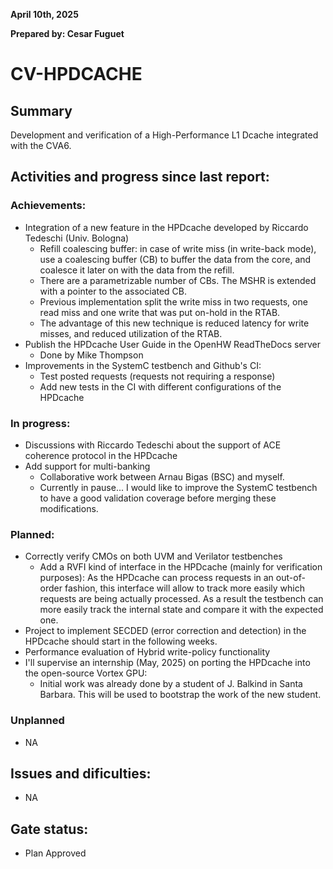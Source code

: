 **April 10th, 2025**

**Prepared by: Cesar Fuguet**

# CV-HPDCACHE

## Summary

Development and verification of a High-Performance L1 Dcache integrated with
the CVA6.

## Activities and progress since last report:

### Achievements:

* Integration of a new feature in the HPDcache developed by Riccardo
  Tedeschi (Univ. Bologna)
  * Refill coalescing buffer: in case of write miss (in write-back mode),
    use a coalescing buffer (CB) to buffer the data from the core, and coalesce it
    later on with the data from the refill.
  * There are a parametrizable number of CBs. The MSHR is extended with a pointer
    to the associated CB.
  * Previous implementation split the write miss in two requests, one read miss
    and one write that was put on-hold in the RTAB.
  * The advantage of this new technique is reduced latency for write misses, and
    reduced utilization of the RTAB.
* Publish the HPDcache User Guide in the OpenHW ReadTheDocs server
  * Done by Mike Thompson
* Improvements in the SystemC testbench and Github's CI:
  * Test posted requests (requests not requiring a response)
  * Add new tests in the CI with different configurations of the HPDcache

### In progress:

* Discussions with Riccardo Tedeschi about the support of ACE coherence
  protocol in the HPDcache
* Add support for multi-banking
  * Collaborative work between Arnau Bigas (BSC) and myself.
  * Currently in pause... I would like to improve the SystemC testbench to have
    a good validation coverage before merging these modifications.

### Planned:

* Correctly verify CMOs on both UVM and Verilator testbenches
  * Add a RVFI kind of interface in the HPDcache (mainly for verification purposes):
    As the HPDcache can process requests in an out-of-order fashion, this interface
    will allow to track more easily which requests are being actually
    processed. As a result the testbench can more easily track the internal state
    and compare it with the expected one.
* Project to implement SECDED (error correction and detection) in the HPDcache
  should start in the following weeks.
* Performance evaluation of Hybrid write-policy functionality
* I'll supervise an internship (May, 2025) on porting the HPDcache into the
  open-source Vortex GPU:
  * Initial work was already done by a student of J. Balkind in Santa Barbara.
    This will be used to bootstrap the work of the new student.

### Unplanned

* NA

## Issues and dificulties:

* NA

## Gate status:

* Plan Approved
